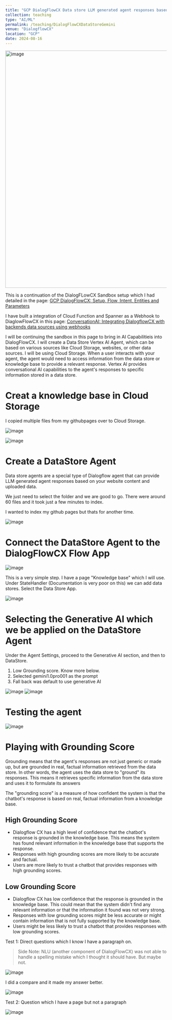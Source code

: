 ```yaml
---
title: "GCP DialogFlowCX Data store LLM generated agent responses based Knowledgebase in Storage."
collection: teaching
type: "AI/ML"
permalink: /teaching/DialogFlowCXDataStoreGemini
venue: "DialogflowCX"
location: "GCP"
date: 2024-08-16
---
```

<img width="740" alt="image" src="https://github.com/user-attachments/assets/5e167eaf-b5f4-486a-a513-0a38214bc7e5">

This is a continuation of the DialogFLowCX Sandbox setup which I had detailed in the page: [GCP DialogFlowCX: Setup, Flow, Intent, Entities and Parameters](https://nuneskris.github.io/teaching/DialogFlowCX)

I have built a integration of Cloud Function and Spanner as a Webhook to DiaglowFlowCX in this page: [ConversationAI: Integrating DialogflowCX with backends data sources using webhooks](https://nuneskris.github.io/talks/ConversationAIDialogflowCXWebhooks)

I will be continuing the sandbox in this page to bring in AI Capabilitieis into DialogFlowCX. I will create a Data Store Vertex AI Agent, which can be based on various sources like Cloud Storage, websites, or other data sources. I will be using Cloud Storage. When a user interacts with your agent, the agent would need to access information from the data store or knowledge base to provide a relevant response. Vertex AI provides conversational AI capabilities to the agent's responses to specific information stored in a data store.

# Creat a knowledge base in Cloud Storage
I copied multiple files from my githubpages over to Cloud Storage.

![image](https://github.com/user-attachments/assets/60cb288c-921a-4ba7-89bf-a507db77073f)

![image](https://github.com/user-attachments/assets/7b8e87d0-a466-4f75-b148-a4ac234fd9ef)

# Create a DataStore Agent

Data store agents are a special type of Dialogflow agent that can provide LLM generated agent responses based on your website content and uploaded data.

We just need to select the folder and we are good to go. There were around 60 files and it took just a few minutes to index. 

I wanted to index my github pages but thats for another time.

![image](https://github.com/user-attachments/assets/d948f513-f52d-43bd-83cf-e240ed558dc8)

# Connect the DataStore Agent to the DialogFlowCX Flow App

![image](https://github.com/user-attachments/assets/ae2e9426-59ae-4fb7-ae96-d7a0edccb6e4)

This is a very simple step. I have a page "Knowledge base" which I will use. Under StateHandler (Documentation is very poor on this) we can add data stores. 
Select the Data Store App.

![image](https://github.com/user-attachments/assets/017d0c53-3a1c-4849-8f82-c7acd311350a)

# Selecting the Generative AI which we be applied on the DataStore Agent

Under the Agent Settings, proceed to the Generative AI section, and then to DataStore. 
 
1. Low Grounding score. Know more below.
2. Selected gemini1.0pro001 as the prompt
3. Fall back was default to use generative AI

![image](https://github.com/user-attachments/assets/de639667-445f-49c9-a5d1-5f77b0e91a58)
![image](https://github.com/user-attachments/assets/2adec5ca-8ebe-4481-955e-563dd570fa45)

# Testing the agent
![image](https://github.com/user-attachments/assets/d987a963-4ef7-4cc5-bb38-dab4ef24a708)


# Playing with Grounding Score

Grounding means that the agent's responses are not just generic or made up, but are grounded in real, factual information retrieved from the data store. In other words, the agent uses the data store to "ground" its responses. This means it retrieves specific information from the data store and uses it to formulate its answers

The "grounding score" is a measure of how confident the system is that the chatbot's response is based on real, factual information from a knowledge base.
  
## High Grounding Score
* Dialogflow CX has a high level of confidence that the chatbot's response is grounded in the knowledge base. This means the system has found relevant information in the knowledge base that supports the response.
* Responses with high grounding scores are more likely to be accurate and factual.
* Users are more likely to trust a chatbot that provides responses with high grounding scores.

## Low Grounding Score
* Dialogflow CX has low confidence that the response is grounded in the knowledge base. This could mean that the system didn't find any relevant information or that the information it found was not very strong.
* Responses with low grounding scores might be less accurate or might contain information that is not fully supported by the knowledge base.
* Users might be less likely to trust a chatbot that provides responses with low grounding scores.

Test 1: Direct questions which I know I have a paragraph on.

> Side Note: NLU (another component of DialogFlowCX) was not able to handle a spelling mistake which I thought it should have. But maybe not.

![image](https://github.com/user-attachments/assets/aab1880a-4576-475a-ab3d-3c05f3efae31)

I did a compare and it made my answer better.

![image](https://github.com/user-attachments/assets/ee09735d-739e-4119-a659-2b41e17e88a6)

Test 2: Question which I have a page but not a paragraph

![image](https://github.com/user-attachments/assets/94123333-5d47-408a-8f3e-5fb2d272afbe)






